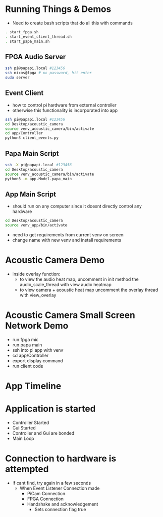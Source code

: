 

# Running Things & Demos

- Need to create bash scripts that do all this with commands
```zsh
. start_fpga.sh
. start_event_client_thread.sh
. start_papa_main.sh
```

## FPGA Audio Server
```zsh
ssh pi@papapi.local #123456
ssh nixos@fpga # no password, hit enter
sudo server
```


## Event Client
- how to control pi hardware from external controller
- otherwise this functionality is incorporated into app
```zsh
ssh pi@papapi.local #123456
cd Desktop/acoustic_camera
source venv_acoustic_camera/bin/activate
cd app/Controller
python3 client_events.py
```


## Papa Main Script
```zsh
ssh -X pi@papapi.local #123456
cd Desktop/acoustic_camera
source venv_acoustic_camera/bin/activate
python3 -m app.Model.papa_main
```


## App Main Script
- should run on any computer since it doesnt directly control any hardware
```zsh
cd Desktop/acoustic_camera
source venv_app/bin/activate
```
- need to get requirements from current venv on screen
- change name with new venv and install requirements




# Acoustic Camera Demo
- inside overlay function:
  - to view the audio heat map, uncomment in init method the audio_scale_thread with view audio heatmap
  - to view camera + acoustic heat map uncomment the overlay thread with view_overlay


# Acoustic Camera Small Screen Network Demo
- run fpga mic
- run papa main
- ssh into pi app with venv
- cd app/Controller
- export display command
- run client code




# App Timeline


# Application is started 


- Controller Started
- Gui Started
- Controller and Gui are bonded
- Main Loop


# Connection to hardware is attempted
- If cant find, try again in a few seconds
  - When Event Listener Connection made
    - PiCam Connection
    - FPGA Connection
    - Handshake and acknowledgement
      - Sets connection flag true
